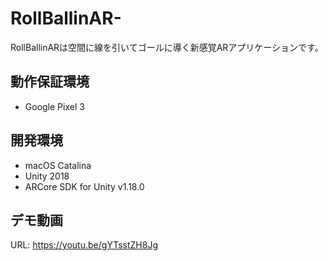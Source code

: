 # RollBallinAR-

RollBallinARは空間に線を引いてゴールに導く新感覚ARアプリケーションです。
## 動作保証環境

- Google Pixel 3

## 開発環境
- macOS Catalina
- Unity 2018 
- ARCore SDK for Unity v1.18.0

## デモ動画
URL: https://youtu.be/gYTsstZH8Jg

